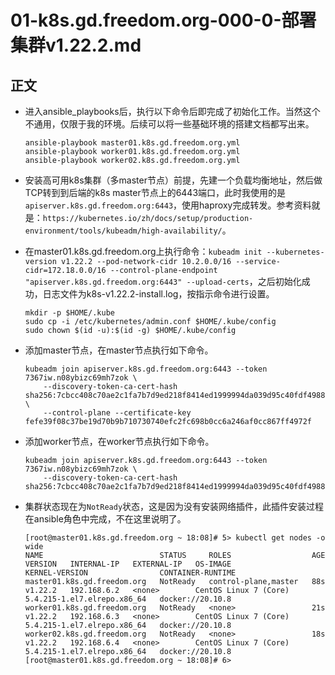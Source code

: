 # 01-k8s.gd.freedom.org-000-0-部署集群v1.22.2.md


## 正文
- 进入ansible_playbooks后，执行以下命令后即完成了初始化工作。当然这个不通用，仅限于我的环境。后续可以将一些基础环境的搭建文档都写出来。
  ```shell
  ansible-playbook master01.k8s.gd.freedom.org.yml
  ansible-playbook worker01.k8s.gd.freedom.org.yml
  ansible-playbook worker02.k8s.gd.freedom.org.yml
  ```

- 安装高可用k8s集群（多master节点）前提，先建一个负载均衡地址，然后做TCP转到到后端的k8s master节点上的6443端口，此时我使用的是`apiserver.k8s.gd.freedom.org:6443`，使用haproxy完成转发。参考资料就是：`https://kubernetes.io/zh/docs/setup/production-environment/tools/kubeadm/high-availability/`。

- 在master01.k8s.gd.freedom.org上执行命令：`kubeadm init --kubernetes-version v1.22.2 --pod-network-cidr 10.2.0.0/16 --service-cidr=172.18.0.0/16 --control-plane-endpoint "apiserver.k8s.gd.freedom.org:6443" --upload-certs`，之后初始化成功，日志文件为k8s-v1.22.2-install.log，按指示命令进行设置。  
    ```shell
    mkdir -p $HOME/.kube 
    sudo cp -i /etc/kubernetes/admin.conf $HOME/.kube/config  
    sudo chown $(id -u):$(id -g) $HOME/.kube/config
    ```
    
- 添加master节点，在master节点执行如下命令。
    ```shell
    kubeadm join apiserver.k8s.gd.freedom.org:6443 --token 7367iw.n08ybizc69mh7zok \
        --discovery-token-ca-cert-hash sha256:7cbcc408c70ae2c1fa7b7d9ed218f8414ed1999994da039d95c40fdf4988e1a1 \
        --control-plane --certificate-key fefe39f08c37be19d70b9b710730740efc2fc698b0cc6a246af0cc867ff4972f
    ```

- 添加worker节点，在worker节点执行如下命令。
    ```shell
    kubeadm join apiserver.k8s.gd.freedom.org:6443 --token 7367iw.n08ybizc69mh7zok \
        --discovery-token-ca-cert-hash sha256:7cbcc408c70ae2c1fa7b7d9ed218f8414ed1999994da039d95c40fdf4988e1a1 
    ```

- 集群状态现在为`NotReady`状态，这是因为没有安装网络插件，此插件安装过程在ansible角色中完成，不在这里说明了。
    ```shell
    [root@master01.k8s.gd.freedom.org ~ 18:08]# 5> kubectl get nodes -o wide
    NAME                          STATUS     ROLES                  AGE   VERSION   INTERNAL-IP   EXTERNAL-IP   OS-IMAGE                KERNEL-VERSION                CONTAINER-RUNTIME
    master01.k8s.gd.freedom.org   NotReady   control-plane,master   88s   v1.22.2   192.168.6.2   <none>        CentOS Linux 7 (Core)   5.4.215-1.el7.elrepo.x86_64   docker://20.10.8
    worker01.k8s.gd.freedom.org   NotReady   <none>                 21s   v1.22.2   192.168.6.3   <none>        CentOS Linux 7 (Core)   5.4.215-1.el7.elrepo.x86_64   docker://20.10.8
    worker02.k8s.gd.freedom.org   NotReady   <none>                 18s   v1.22.2   192.168.6.4   <none>        CentOS Linux 7 (Core)   5.4.215-1.el7.elrepo.x86_64   docker://20.10.8
    [root@master01.k8s.gd.freedom.org ~ 18:08]# 6> 
    ```
